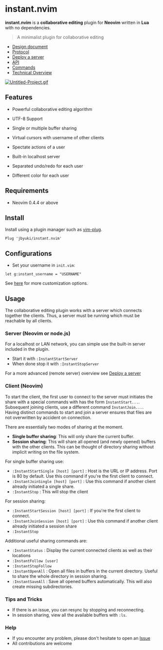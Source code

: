 instant.nvim
============

**instant.nvim** is a **collaborative editing** plugin for **Neovim** written in **Lua** with no dependencies.

> A minimalist plugin for collaborative editing

* [Design document](https://github.com/jbyuki/instant.nvim/wiki/Design-Document)
* [Protocol](https://github.com/jbyuki/instant.nvim/wiki/Protocol)
* [Deploy a server](https://github.com/jbyuki/instant.nvim/wiki/Deploy-a-server)
* [API](https://github.com/jbyuki/instant.nvim/wiki/API)
* [Commands](https://github.com/jbyuki/instant.nvim/wiki/Commands)
* [Technical Overview](https://github.com/jbyuki/instant.nvim/wiki/Technical-Overview)

[![Untitled-Project.gif](https://i.postimg.cc/wxDFX40G/Untitled-Project.gif)](https://postimg.cc/fkTxZC4c)

Features
--------

* Powerful collaborative editing algorithm

* UTF-8 Support

* Single or multiple buffer sharing

* Virtual cursors with username of other clients

* Spectate actions of a user

* Built-in localhost server

* Separated undo/redo for each user

* Different color for each user

Requirements
------------

* Neovim 0.4.4 or above

Install
-------

Install using a plugin manager such as [vim-plug](https://github.com/junegunn/vim-plug).

```
Plug 'jbyuki/instant.nvim'
```

Configurations
--------------

* Set your username in `init.vim`:

```
let g:instant_username = "USERNAME"
```

See [here](https://github.com/jbyuki/instant.nvim/wiki/Customization) for more customization options.

Usage
-----

The collaborative editing plugin works with a server which connects together the clients. Thus, a server must be running which must be reachable by all clients.

### Server (Neovim or node.js)

For a localhost or LAN network, you can simple use the built-in server included in the plugin.

* Start it with `:InstantStartServer`
* When done stop it with `:InstantStopServer`

For a more advanced (remote server) overview see [Deploy a server](https://github.com/jbyuki/instant.nvim/wiki/Deploy-a-server)

### Client (Neovim)

To start the client, the first user to connect to the server must initiates the share with a special commands with has the form `InstantStart...`. Subsequent joining clients, use a different command `InstantJoin...`. Having distinct commands to start and join a server ensures that files are not overwritten by accident on connection.

There are essentially two modes of sharing at the moment.

* **Single buffer sharing**: This will only share the current buffer. 
* **Session sharing**: This will share all opened (and newly opened) buffers with the other clients. This can be thought of directory sharing without implicit writing on the file system.

For single buffer sharing use:
* `:InstantStartSingle [host] [port]` : Host is the URL or IP address. Port is 80 by default. Use this command if you're the first client to connect.
* `:InstantJoinSingle [host] [port]` : Use this command if another client already initiated a single share.
* `:InstantStop` : This will stop the client

For session sharing:

* `:InstantStartSession [host] [port]` : If you're the first client to connect.
* `:InstantJoinSession [host] [port]` : Use this command if another client already initiated a session share
* `:InstantStop`

Additional useful sharing commands are:

* `:InstantStatus` : Display the current connected clients as well as their locations
* `:InstantFollow [user]`
* `:InstantStopFollow`
* `:InstantOpenAll` : Open all files in buffers in the current directory. Useful to share the whole directory in session sharing.
* `:InstantSaveAll` : Save all opened buffers automatically. This will also create missing subdirectories.

### Tips and Tricks

* If there is an issue, you can resync by stopping and reconnecting.
* In session sharing, view all the available buffers with `:ls`.

### Help

* If you encounter any problem, please don't hesitate to open an [Issue](https://github.com/jbyuki/instant.nvim/issues)
* All contributions are welcome
